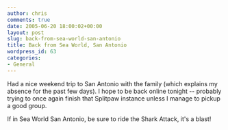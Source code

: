 ```yaml
---
author: chris
comments: true
date: 2005-06-20 18:00:02+00:00
layout: post
slug: back-from-sea-world-san-antonio
title: Back from Sea World, San Antonio
wordpress_id: 63
categories:
- General
---
```


Had a nice weekend trip to San Antonio with the family (which explains my absence for the past few days). I hope to be back online tonight -- probably trying to once again finish that Splitpaw instance unless I manage to pickup a good group.

If in Sea World San Antonio, be sure to ride the Shark Attack, it's a blast!

